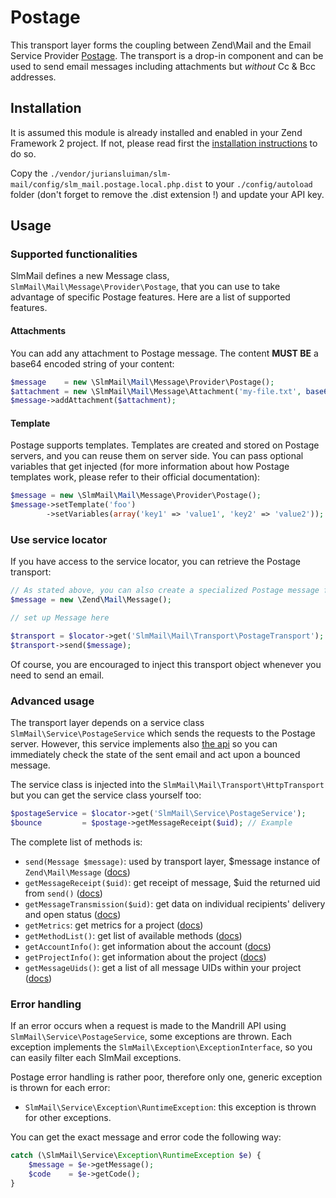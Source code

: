 Postage
=======

This transport layer forms the coupling between Zend\Mail and the Email Service Provider [Postage](http://postageapp.com).
The transport is a drop-in component and can be used to send email messages including attachments but *without* Cc & Bcc
addresses.

Installation
------------

It is assumed this module is already installed and enabled in your Zend Framework 2 project. If not, please read first the [installation instructions](../README.md) to do so.

Copy the `./vendor/juriansluiman/slm-mail/config/slm_mail.postage.local.php.dist` to your `./config/autoload` folder (don't
forget to remove the .dist extension !) and update your API key.

Usage
-----

### Supported functionalities

SlmMail defines a new Message class, `SlmMail\Mail\Message\Provider\Postage`, that you can use to take advantage of
specific Postage features. Here are a list of supported features.

#### Attachments

You can add any attachment to Postage message. The content **MUST BE** a base64 encoded string of your content:

```php
$message    = new \SlmMail\Mail\Message\Provider\Postage();
$attachment = new \SlmMail\Mail\Message\Attachment('my-file.txt', base64_encode($file), 'text/plain');
$message->addAttachment($attachment);
```

#### Template

Postage supports templates. Templates are created and stored on Postage servers, and you can reuse them on server
side. You can pass optional variables that get injected (for more information about how Postage templates work, please
refer to their official documentation):

```php
$message = new \SlmMail\Mail\Message\Provider\Postage();
$message->setTemplate('foo')
        ->setVariables(array('key1' => 'value1', 'key2' => 'value2'));
```

### Use service locator

If you have access to the service locator, you can retrieve the Postage transport:

```php
// As stated above, you can also create a specialized Postage message for more features
$message = new \Zend\Mail\Message();

// set up Message here

$transport = $locator->get('SlmMail\Mail\Transport\PostageTransport');
$transport->send($message);
```

Of course, you are encouraged to inject this transport object whenever you need to send an email.

### Advanced usage

The transport layer depends on a service class `SlmMail\Service\PostageService` which sends the requests to the Postage
server. However, this service implements also [the api](http://help.postageapp.com/kb/api/api-overview) so you can
immediately check the state of the sent email and act upon a bounced message.

The service class is injected into the `SlmMail\Mail\Transport\HttpTransport` but you can get the service class yourself too:

```php
$postageService = $locator->get('SlmMail\Service\PostageService');
$bounce         = $postage->getMessageReceipt($uid); // Example
```

The complete list of methods is:

* `send(Message $message)`: used by transport layer, $message instance of `Zend\Mail\Message` ([docs](http://help.postageapp.com/kb/api/send_message))
* `getMessageReceipt($uid)`: get receipt of message, $uid the returned uid from `send()` ([docs](http://help.postageapp.com/kb/api/get_message_receipt))
* `getMessageTransmission($uid)`: get data on individual recipients' delivery and open status ([docs](http://help.postageapp.com/kb/api/get_message_transmissions))
* `getMetrics`: get metrics for a project ([docs](http://help.postageapp.com/kb/api/get_metrics))
* `getMethodList()`: get list of available methods ([docs](http://help.postageapp.com/kb/api/get_method_list))
* `getAccountInfo()`: get information about the account ([docs](http://help.postageapp.com/kb/api/get_account_info))
* `getProjectInfo()`: get information about the project ([docs](http://help.postageapp.com/kb/api/get_project_info))
* `getMessageUids()`: get a list of all message UIDs within your project ([docs](http://help.postageapp.com/kb/api/get_messages))

### Error handling

If an error occurs when a request is made to the Mandrill API using `SlmMail\Service\PostageService`, some exceptions
are thrown. Each exception implements the `SlmMail\Exception\ExceptionInterface`, so you can easily filter each SlmMail
exceptions.

Postage error handling is rather poor, therefore only one, generic exception is thrown for each error:

* `SlmMail\Service\Exception\RuntimeException`: this exception is thrown for other exceptions.

You can get the exact message and error code the following way:

```php
catch (\SlmMail\Service\Exception\RuntimeException $e) {
    $message = $e->getMessage();
    $code    = $e->getCode();
}
```
